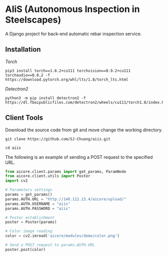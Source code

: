 # AIiS (Autonomous Inspection in Steelscapes)

A Django project for back-end automatic rebar inspection service.

## Installation

*Torch*

```shell
pip3 install torch==1.8.2+cu111 torchvision==0.9.2+cu111 torchaudio==0.8.2 -f https://download.pytorch.org/whl/lts/1.8/torch_lts.html
```

*Detectron2*

```shell
python3 -m pip install detectron2 -f https://dl.fbaipublicfiles.com/detectron2/wheels/cu111/torch1.8/index.html
```

## Client Tools

Download the source code from git and move change the working directory.

```shell
git clone https://github.com/SJ-Chuang/aiis.git
```

```shell
cd aiis
```

The following is an example of sending a POST request to the specified URL.

```python
from aicore.client.params import get_params, ParamNode
from aicore.client.utils import Poster
import cv2

# Parameters settings
params = get_params()
params.AUTH.URL = "http://140.112.13.4/aicore/upload/"
params.AUTH.USERNAME = "aiis"
params.AUTH.PASSWORD = "aiis"

# Poster establishment
poster = Poster(params)

# Color image reading
color = cv2.imread('aicore/modules/demo/color.png')

# Send a POST request to params.AUTH.URL
poster.post(color)
```

